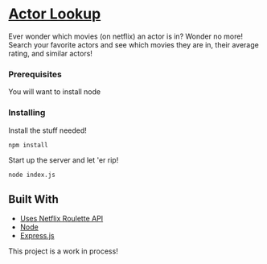 # [Actor Lookup](https://actor-lookup.herokuapp.com/)

Ever wonder which movies (on netflix) an actor is in? Wonder no more!
Search your favorite actors and see which movies they are in, their average rating,
and similar actors!


### Prerequisites

You will want to install node


### Installing

Install the stuff needed!
```
npm install
```

Start up the server and let 'er rip!
```
node index.js
```

## Built With

* [Uses Netflix Roulette API](https://market.mashape.com/community/netflix-roulette)
* [Node](https://nodejs.org/en/)
* [Express.js](https://expressjs.com/)

This project is a work in process!